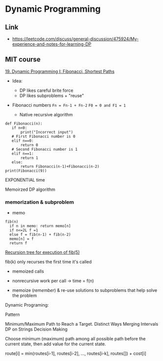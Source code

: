 # Dynamic Programming

## Link
- https://leetcode.com/discuss/general-discussion/475924/My-experience-and-notes-for-learning-DP

## MIT course 
[19. Dynamic Programming I: Fibonacci, Shortest Paths](https://www.youtube.com/watch?v=OQ5jsbhAv_M&t=1741s)

- Idea: 
  - DP likes careful brite force
  - DP likes subproblems + "reuse"

- Fibonacci numbers
```Fn = Fn-1 + Fn-2```
```F0 = 0 and F1 = 1```
  - Native recursive algorithm
 
 ```
def Fibonacci(n): 
    if n<0: 
        print("Incorrect input") 
    # First Fibonacci number is 0 
    elif n==0: 
        return 0
    # Second Fibonacci number is 1 
    elif n==1: 
        return 1
    else: 
        return Fibonacci(n-1)+Fibonacci(n-2) 
print(Fibonacci(9))  
 ```
EXPONENTIAL time

Memoirzed DP algorithm

### memorization & subproblem
  - memo
  ```
 fib(n) 
    if n in memo: return memo[n]
    if n<=2L f =1
    else f = fib(n-1) + fib(n-2)
    memo[n] = f
    return f
 ```          
[Recursion tree for execution of fib(5)](https://www.geeksforgeeks.org/overlapping-subproblems-property-in-dynamic-programming-dp-1/)

fib(k) only recurses the first time it's called 
- memoized calls
- nonrecursive work per call  -> time = f(n)

- memoize (*remember*) & re-use solutions to subproblems that help solve the problem




  
Dynamic Programing:

Pattern
			
Minimum/Maximum Path to Reach a Target.
Distinct Ways
Merging Intervals
DP on Strings
Decision Making 


Choose minimum (maximum) path among all possible path before the current state, then add value for the current state.

route[i] = min(routes[i-1], routes[i-2], …, routes[i-k], routes[]) + cost[i]
